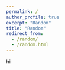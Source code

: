```yaml
---
permalink: /
author_profile: true
excerpt: "Random"
title: "Random"
redirect_from: 
  - /random/
  - /random.html
---
```


hi

